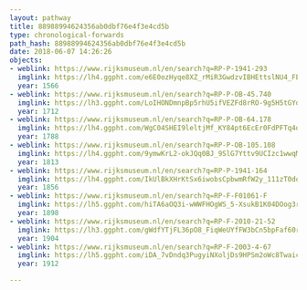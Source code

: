 ```yaml
---
layout: pathway
title: 88988994624356ab0dbf76e4f3e4cd5b
type: chronological-forwards
path_hash: 88988994624356ab0dbf76e4f3e4cd5b
date: 2018-06-07 14:26:26
objects:
- weblink: https://www.rijksmuseum.nl/en/search?q=RP-P-1941-293
  imglink: https://lh4.ggpht.com/e6E0ozHyqe8XZ_rMiR3GwdzvIBHEttslNU4_FEQoXuROJtV07CiyDHb3MWVyX3XSsehnSOvvkPsXJWwXAHLEDvdSHqrs=s200
  year: 1566
- weblink: https://www.rijksmuseum.nl/en/search?q=RP-P-OB-45.740
  imglink: https://lh3.ggpht.com/LoIHONDmnpBp5rhU5ifVEZFd8rRO-9g5H5tGYd7j-Jx-RfGRwY9idYrYeroNENH6fwyMcMyMMq8-W0tNOzfcNveThw=s200
  year: 1712
- weblink: https://www.rijksmuseum.nl/en/search?q=RP-P-OB-64.178
  imglink: https://lh4.ggpht.com/WgC04SHEI9leltjMf_KY84pt6EcEr0FdPFTq4dYSK167vZmCd-vVwCrqGGn3N6nROtT3xfR5nt3ZCnR4cgW5ro2OBTWb=s200
  year: 1788
- weblink: https://www.rijksmuseum.nl/en/search?q=RP-P-OB-105.108
  imglink: https://lh4.ggpht.com/9ymwKrL2-okJQq0BJ_9SlG7Yttv9UCIzc1wwqMIP-5xL8KSCw3spzb_puOCZBnglpJGb6pwBwuEFLb3wPAmCUBXP_Lo=s200
  year: 1813
- weblink: https://www.rijksmuseum.nl/en/search?q=RP-P-1941-164
  imglink: https://lh4.ggpht.com/IkUlBkXHrKtSx6iwobsCpbwmRfW2y_111zT0do14qp-y-kDkaCcbNaao8Qv_dnBDAYkeqqzh-McvlCEXWOMSF36Imr8=s200
  year: 1856
- weblink: https://www.rijksmuseum.nl/en/search?q=RP-F-F01061-F
  imglink: https://lh5.ggpht.com/hiTA6aOQ3i-wWWFHOgWS_5-XsukB1K04DOog3rlM2-HQ2I4-6TztXO7M_YVlCZ3rfG55hb8txtwz0EsnrD50XbhR0MA=s200
  year: 1898
- weblink: https://www.rijksmuseum.nl/en/search?q=RP-F-2010-21-52
  imglink: https://lh3.ggpht.com/gWdfYTjFL36pO8_FiqWeUYfFW3bCn5bpFaf60rMVrleluKD1YGj7xJFeZgpPJH94r0ACYoCwj1lLhY6pomZC58VhoA=s200
  year: 1904
- weblink: https://www.rijksmuseum.nl/en/search?q=RP-F-2003-4-67
  imglink: https://lh5.ggpht.com/iDA_7vDndq3PugyiNXoljDs9HPSm2oWc8TwaicOGYS7x8TciMMTq0pXmfflKL0x1oi4-qAplJmPnnNyrpT_Llra-ow=s200
  year: 1912

---
```

